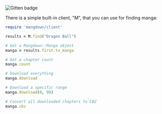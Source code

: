 ![Gitten badge](http://gittens.r15.railsrumble.com//badge/jphager2/mangdown)

There is a simple built-in client, "M", that you can use for finding manga:

```ruby
require 'mangdown/client'

results = M.find("Dragon Ball")

# Get a Mangdown::Manga object
manga = results.first.to_manga

# Get a chapter count
manga.count

# Download everything
manga.download

# Download a specific range 
manga.download(0, 99)

# Convert all downloaded chapters to CBZ
manga.cbz

```
